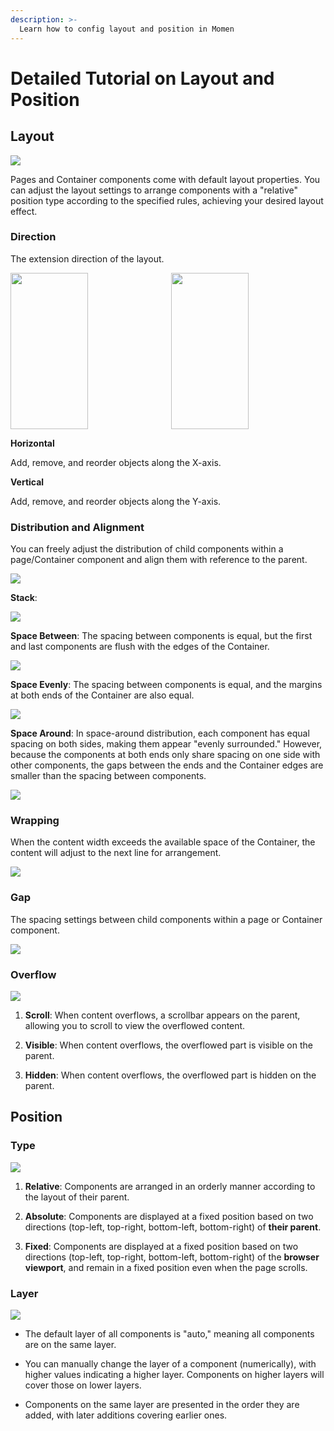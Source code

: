 ```yaml
---
description: >-
  Learn how to config layout and position in Momen
---
```


# Detailed Tutorial on Layout and Position
## Layout

![](../.gitbook/assets/design/layout_and_position_overview.png)

Pages and Container components come with default layout properties. You can adjust the layout settings to arrange components with a "relative" position type according to the specified rules, achieving your desired layout effect.

### Direction

The extension direction of the layout.

<div style="display: flex; justify-content: space-between; align-items: stretch; gap: 10px;">
    <img src="../.gitbook/assets/design/layout_and_position_direction.png" style="flex: 1; height: 250px; object-fit: cover; width: 50%;">
    <img src="../.gitbook/assets/design/layout_and_position_direction_view.png" style="flex: 1; height: 250px; object-fit: cover; width: 50%;">
</div>

**Horizontal**

Add, remove, and reorder objects along the X-axis.

**Vertical**

Add, remove, and reorder objects along the Y-axis.

### Distribution and Alignment

You can freely adjust the distribution of child components within a page/Container component and align them with reference to the parent.

![](../.gitbook/assets/design/layout_and_position_distribution.png)

**Stack**:  

![](../.gitbook/assets/design/layout_and_position_stack.png)

**Space Between**: The spacing between components is equal, but the first and last components are flush with the edges of the Container.  

![](../.gitbook/assets/design/layout_and_position_spacebetween.png)

**Space Evenly**: The spacing between components is equal, and the margins at both ends of the Container are also equal.

![](../.gitbook/assets/design/layout_and_position_spaceevenly.png)

**Space Around**: In space-around distribution, each component has equal spacing on both sides, making them appear "evenly surrounded." However, because the components at both ends only share spacing on one side with other components, the gaps between the ends and the Container edges are smaller than the spacing between components.  

![](../.gitbook/assets/design/layout_and_position_spacearound.png)

### Wrapping

When the content width exceeds the available space of the Container, the content will adjust to the next line for arrangement.  

![](../.gitbook/assets/design/layout_wrap.gif)

### Gap
The spacing settings between child components within a page or Container component.  

![](../.gitbook/assets/design/layout_and_position_gap.png)

### Overflow

![](../.gitbook/assets/design/layout_and_position_overflow.png)

1. **Scroll**: When content overflows, a scrollbar appears on the parent, allowing you to scroll to view the overflowed content.

2. **Visible**: When content overflows, the overflowed part is visible on the parent.

3. **Hidden**: When content overflows, the overflowed part is hidden on the parent.

## Position

### Type

![](../.gitbook/assets/design/layout_and_position_type.png)

1. **Relative**: Components are arranged in an orderly manner according to the layout of their parent.

2. **Absolute**: Components are displayed at a fixed position based on two directions (top-left, top-right, bottom-left, bottom-right) of **their parent**.

3. **Fixed**: Components are displayed at a fixed position based on two directions (top-left, top-right, bottom-left, bottom-right) of the **browser viewport**, and remain in a fixed position even when the page scrolls.

### Layer

![](../.gitbook/assets/design/layout_and_position_layers.png)

* The default layer of all components is "auto," meaning all components are on the same layer.

* You can manually change the layer of a component (numerically), with higher values indicating a higher layer. Components on higher layers will cover those on lower layers.

* Components on the same layer are presented in the order they are added, with later additions covering earlier ones.